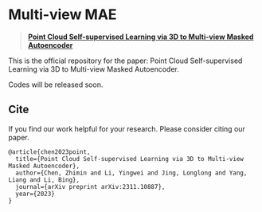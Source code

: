 # Multi-view MAE

> [**Point Cloud Self-supervised Learning via 3D to Multi-view Masked Autoencoder**](https://arxiv.org/abs/2311.10887) <br>

This is the official repository for the paper: Point Cloud Self-supervised Learning via 3D to Multi-view Masked Autoencoder. 

Codes will be released soon.


## Cite

If you find our work helpful for your research. Please consider citing our paper.

```
@article{chen2023point,
  title={Point Cloud Self-supervised Learning via 3D to Multi-view Masked Autoencoder},
  author={Chen, Zhimin and Li, Yingwei and Jing, Longlong and Yang, Liang and Li, Bing},
  journal={arXiv preprint arXiv:2311.10887},
  year={2023}
}
```
